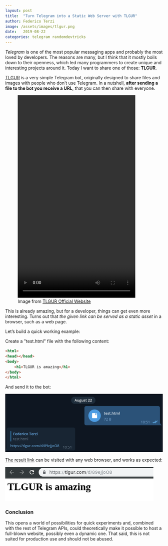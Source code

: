```yaml
---
layout: post
title:  "Turn Telegram into a Static Web Server with TLGUR"
author: Federico Terzi
image: /assets/images/tlgur.png
date:   2019-08-22
categories: telegram randomdevtricks
---
```

*Telegram* is one of the most popular messaging apps and probably the most loved by developers. The reasons are many, but I think that it mostly boils down to their openness, which led many programmers to create unique and interesting projects around it. Today I want to share one of those: **TLGUR**.

[TLGUR](https://tlgur.com/) is a very simple Telegram bot, originally designed to share files and images with people who don’t use Telegram. In a nutshell, **after sending a file to the bot you receive a URL**, that you can then share with everyone. 

<figure>
 <video width="376" height="646" loop autoplay style="object-fit: cover">
                                <source src="/assets/videos/tlgur.mp4" type="video/mp4">
                                Your browser does not support the video tag.
                            </video>
  <figcaption>Image from <a href="https://tlgur.com/">TLGUR Official Website</a></figcaption>
</figure>

This is already amazing, but for a developer, things can get even more interesting. Turns out that *the given link can be served as a static asset* in a browser, such as a web page.

Let’s build a quick working example:

Create a "test.html" file with the following content:

```html
<html>
<head></head>
<body>
	<h1>TLGUR is amazing</h1>
</body>
</html>
```

And send it to the bot:

![Bot Response](/assets/images/telegrambot.png)

[The result link](https://tlgur.com/d/89eJjoO8) can be visited with any web browser, and works as expected:

![Web Page](/assets/images/telegrambotpage.png)

### Conclusion

This opens a world of possibilities for quick experiments and, combined with the rest of Telegram APIs, could theoretically make it possible to host a full-blown website, possibly even a dynamic one. That said, this is not suited for production use and should not be abused.




